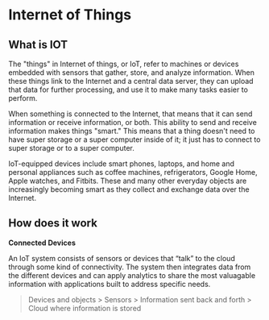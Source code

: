 # Internet of Things


## What is IOT
The "things" in Internet of things, or IoT, refer to machines or devices embedded with sensors that gather, store, and analyze information. When these things link to the Internet and a central data server, they can upload that data for further processing, and use it to make many tasks easier to perform.

When something is connected to the Internet, that means that it can send information or receive information, or both. This ability to send and receive information makes things "smart." This means that a thing doesn't need to have super storage or a super computer inside of it; it just has to connect to super storage or to a super computer.
 
 IoT-equipped devices include smart phones, laptops, and home and personal appliances such as coffee machines, refrigerators, Google Home, Apple watches, and Fitbits. These and many other everyday objects are increasingly becoming smart as they collect and exchange data over the Internet.  
 
 ## How does it work 
 **Connected Devices**
 
 An IoT system consists of sensors or devices that “talk” to the cloud through some kind of connectivity. The system then integrates data from the different devices and can apply analytics to share the most valuagable information with applications built to address specific needs.
 
 > Devices and objects > Sensors > Information sent back and forth > Cloud where information is stored
